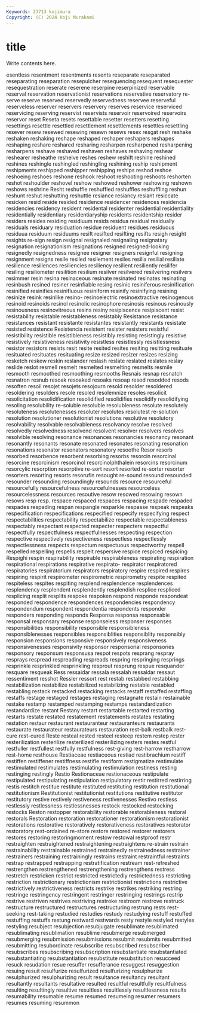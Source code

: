 ```yaml
---
Keywords: 23713 kojimura
Copyright: (C) 2024 Koji Murakami
---
```


# title

Write contents here.



esentless resentment resentments resents reseparate reseparated reseparating reseparation resepulcher
resequencing resequent resequester resequestration reserate reserene reserpine reserpinized reservable reserval
reservation reservationist reservations reservative reservatory re-serve reserve reserved reservedly reservedness
reservee reserveful reserveless reserver reservers reservery reserves reservice reserviced reservicing
reserving reservist reservists reservoir reservoired reservoirs reservor reset Reseta resets
resettable resetter resetters resetting resettings resettle resettled resettlement resettlements resettles
resettling resever resew resewed resewing resewn resews resex resgat resh
reshake reshaken reshaking reshape reshaped reshaper reshapers reshapes reshaping reshare
reshared resharing resharpen resharpened resharpening resharpens reshave reshaved reshaven reshaves
reshaving reshear reshearer resheathe reshelve reshes reshew reshift reshine reshined
reshines reshingle reshingled reshingling reshining reship reshipment reshipments reshipped reshipper
reshipping reships reshod reshoe reshoeing reshoes reshone reshook reshoot reshooting
reshoots reshorten reshot reshoulder reshovel reshow reshowed reshower reshowing reshown
reshows reshrine Resht reshuffle reshuffled reshuffles reshuffling reshun reshunt reshut
reshutting reshuttle resiance resiancy resiant resiccate resicken resid reside resided
residence residencer residences residencia residencies residency resident residental residenter residential
residentiality residentially residentiary residentiaryship residents residentship resider residers resides residing
residiuum resids residua residual residually residuals residuary residuation residue residuent
residues residuous residuua residuum residuums resift resifted resifting resifts resigh
resight resights re-sign resign resignal resignaled resignaling resignatary resignation resignationism
resignations resigned resigned-looking resignedly resignedness resignee resigner resigners resignful resigning
resignment resigns resile resiled resilement resiles resilia resilial resiliate resilience
resiliences resiliencies resiliency resilient resiliently resilifer resiling resiliometer resilition resilium
resilver resilvered resilvering resilvers resimmer resin resina resinaceous resinate resinated
resinates resinating resinbush resined resiner resinfiable resing resinic resiniferous resinification
resinified resinifies resinifluous resiniform resinify resinifying resining resinize resink resinlike
resino- resinoelectric resinoextractive resinogenous resinoid resinoids resinol resinolic resinophore resinosis
resinous resinously resinousness resinovitreous resins resiny resipiscence resipiscent resist resistability
resistable resistableness resistably Resistance resistance resistances resistant resistante resistantes resistantly
resistants resistate resisted resistence Resistencia resistent resister resisters resistful resistibility
resistible resistibleness resistibly resisting resistingly resistive resistively resistiveness resistivity resistless
resistlessly resistlessness resistor resistors resists resit resite resited resites resiting
resitting resituate resituated resituates resituating resize resized resizer resizes resizing
resketch reskew reskin reslander reslash reslate reslated reslates reslay reslide
reslot resmell resmelt resmelted resmelting resmelts resmile resmooth resmoothed resmoothing
resmooths Resnais resnap resnatch resnatron resnub resoak resoaked resoaks resoap
resod resodded resods resoften resoil resojet resojets resojourn resold resolder
resoldered resoldering resolders resole resoled resolemnize resoles resolicit resolicitation resolidification
resolidified resolidifies resolidify resolidifying resoling resolubility re-soluble resoluble resolubleness resolute
resolutely resoluteness resolutenesses resoluter resolutes resolutest re-solution resolution resolutioner resolutionist
resolutions resolutive resolutory resolvability resolvable resolvableness resolvancy resolve resolved resolvedly
resolvedness resolvend resolvent resolver resolvers resolves resolvible resolving resonance resonances
resonancies resonancy resonant resonantly resonants resonate resonated resonates resonating resonation
resonations resonator resonators resonatory resoothe Resor resorb resorbed resorbence resorbent
resorbing resorbs resorcin resorcinal resorcine resorcinism resorcinol resorcinolphthalein resorcins resorcinum
resorcylic resorption resorptive re-sort resort resorted re-sorter resorter resorters resorting
resorts resorufin resought re-sound resound resounded resounder resounding resoundingly resounds
resource resourceful resourcefully resourcefulness resourcefulnesses resourceless resourcelessness resources resoutive resow
resowed resowing resown resows resp resp. respace respaced respaces respacing
respade respaded respades respading respan respangle resparkle respasse respeak respeaks
respecification respecifications respecified respecify respecifying respect respectabilities respectability respectabilize respectable
respectableness respectably respectant respected respecter respecters respectful respectfully respectfulness respectfulnesses
respecting respection respective respectively respectiveness respectless respectlessly respectlessness respects respectum
respectuous respectworthy respell respelled respelling respells respelt respersive respice respiced
respicing Respighi respin respirability respirable respirableness respirating respiration respirational respirations
respirative respirato- respirator respiratored respiratories respiratorium respirators respiratory respire respired
respires respiring respirit respirometer respirometric respirometry respite respited respiteless respites
respiting resplend resplendence resplendences resplendency resplendent resplendently resplendish resplice respliced
resplicing resplit resplits respoke respoken respond responde respondeat responded respondence
respondences respondencies respondency respondendum respondent respondentia respondents responder responders responding
responds Responsa responsa responsable responsal responsary response responseless responser responses
responsibilities responsibility responsible responsibleness responsiblenesses responsibles responsiblities responsiblity responsibly responsion
responsions responsive responsively responsiveness responsivenesses responsivity responsor responsorial responsories responsory
responsum responsusa respot respots resprang respray resprays respread respreading respreads
respring respringing resprings resprinkle resprinkled resprinkling resprout resprung respue resquander
resquare resqueak Ress ressaidar ressala ressalah ressaldar ressaut ressentiment resshot
Ressler ressort rest restab restabbed restabbing restabilization restabilize restabilized restabilizing
restable restabled restabling restack restacked restacking restacks restaff restaffed restaffing
restaffs restage restaged restages restaging restagnate restain restainable restake restamp
restamped restamping restamps restandardization restandardize restant Restany restart restartable restarted
restarting restarts restate restated restatement restatements restates restating restation restaur
restaurant restauranteur restauranteurs restaurants restaurate restaurateur restaurateurs restauration rest-balk restbalk
rest-cure rest-cured Reste resteal rested resteel resteep restem restep rester
resterilization resterilize resterilized resterilizing resters restes restful restfuller restfullest restfully
restfulness rest-giving rest-harrow restharrow rest-home resthouse Restiaceae restiaceous restiad restibrachium
restiff restiffen restiffener restiffness restifle restiform restigmatize restimulate restimulated restimulates
restimulating restimulation restiness resting restinging restingly Restio Restionaceae restionaceous restipulate
restipulated restipulating restipulation restipulatory restir restirred restirring restis restitch restitue
restitute restituted restituting restitution restitutional restitutionism Restitutionist restitutionist restitutions restitutive
restitutor restitutory restive restively restiveness restivenesses Restivo restless restlessly restlessness
restlessnesses restock restocked restocking restocks Reston restopper restorability restorable restorableness
restoral restorals Restoration restoration restorationer restorationism restorationist restorations restorative restoratively
restorativeness restoratives restorator restoratory rest-ordained re-store restore restored restorer restorers
restores restoring restoringmoment restow restowal restproof restr restraighten restraightened restraightening
restraightens re-strain restrain restrainability restrainable restrained restrainedly restrainedness restrainer restrainers
restraining restrainingly restrains restraint restraintful restraints restrap restrapped restrapping restratification
restream rest-refreshed restrengthen restrengthened restrengthening restrengthens restress restretch restricken restrict
restricted restrictedly restrictedness restricting restriction restrictionary restrictionism restrictionist restrictions restrictive
restrictively restrictiveness restricts restrike restrikes restriking restring restringe restringency restringent
restringer restringing restrings restrip restrive restriven restrives restriving restroke restroom
restrove restruck restructure restructured restructures restructuring restrung rests rest-seeking rest-taking
restudied restudies restudy restudying restuff restuffed restuffing restuffs restung restward
restwards resty restyle restyled restyles restyling resubject resubjection resubjugate resublimate
resublimated resublimating resublimation resublime resubmerge resubmerged resubmerging resubmission resubmissions resubmit
resubmits resubmitted resubmitting resubordinate resubscribe resubscribed resubscriber resubscribes resubscribing resubscription
resubstantiate resubstantiated resubstantiating resubstantiation resubstitute resubstitution resucceed resuck resudation resue
resuffer resufferance resuggest resuggestion resuing resuit resulfurize resulfurized resulfurizing resulphurize
resulphurized resulphurizing result resultance resultancy resultant resultantly resultants resultative resulted
resultful resultfully resultfulness resulting resultingly resultive resultless resultlessly resultlessness results
resumability resumable resume resumed resumeing resumer resumers resumes resuming resummon
